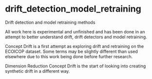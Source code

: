 # drift_detection_model_retraining
Drift detection and model retraining methods

All work here is experimental and unfinished and has been done in an attempt to better understand drift, drift detectors and model retraining.

Concept Drift is a first attempt as exploring drift and retraining on the ECOICOP dataset. Some terms may be slightly different than used elsewhere due to this work being done before further research.

Dimension Reduction Concept Drift is the start of looking into creating synthetic drift in a different way.
